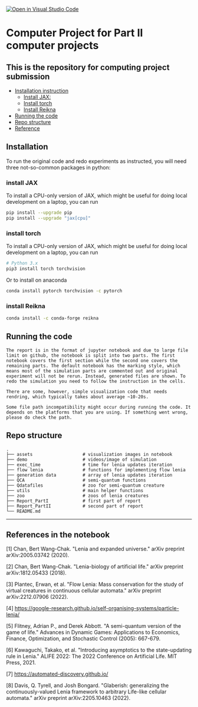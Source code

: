 [![Open in Visual Studio Code](https://classroom.github.com/assets/open-in-vscode-c66648af7eb3fe8bc4f294546bfd86ef473780cde1dea487d3c4ff354943c9ae.svg)](https://classroom.github.com/online_ide?assignment_repo_id=10191629&assignment_repo_type=AssignmentRepo)

# Computer Project for Part II computer projects

## This is the repository for computing project submission

- [Installation instruction](#installation)
  - [Install JAX:](#install-jax)
  - [Install torch](#install-torch)
  - [Install Reikna](#install-reikna)
- [Running the code](#running-the-code)
- [Repo structure](#repo-structure)
- [Reference](#references-in-the-notebook)


## Installation

To run the original code and redo experiments as instructed, you will need three not-so-common packages in python:

### install JAX


To install a CPU-only version of JAX, which might be useful for doing local
development on a laptop, you can run

```bash
pip install --upgrade pip
pip install --upgrade "jax[cpu]"
```

### install torch

To install a CPU-only version of JAX, which might be useful for doing local
development on a laptop, you can run

```bash
# Python 3.x
pip3 install torch torchvision
```

Or to install on anaconda

```bash
conda install pytorch torchvision -c pytorch
```

### install Reikna

```bash
conda install -c conda-forge reikna
```

## Running the code

    The report is in the format of jupyter notebook and due to large file limit on github, the notebook is split into two parts. The first notebook covers the first section while the second one covers the remaining parts. The default notebook has the marking style, which means most of the simulation parts are commented out and original experiment will not be rerun. Instead, generated files are shown. To redo the simulation you need to follow the instruction in the cells.

    There are some, however, simple visualization code that needs rendring, which typically takes about average ~10-20s.

    Some file path incompatibility might occur during running the code. It depends on the platforms that you are using. If something went wrong, please do check the path.


## Repo structure


    .
    ├── assets                   # visualization images in notebook 
    ├── demo                     # videos/image of simulation
    ├── exec_time                # time for lenia updates iteration
    ├── flow lenia               # functions for implementing flow lenia 
    ├── generation data          # array of lenia updates iteration 
    ├── QCA                      # semi-quantum functions
    ├── Qdatafiles               # zoo for semi-quantum creature
    ├── utils                    # main helper functions
    ├── zoo                      # zoos of lenia creatures
    ├── Report_PartI             # first part of report
    ├── Report_PartII            # second part of report
    └── README.md


----------------------------------------------------------------------------------------------------------------------------------------------------------------------

## References in the notebook

[1] Chan, Bert Wang-Chak. "Lenia and expanded universe." arXiv preprint arXiv:2005.03742 (2020).

[2] Chan, Bert Wang-Chak. "Lenia-biology of artificial life." arXiv preprint arXiv:1812.05433 (2018).

[3] Plantec, Erwan, et al. "Flow Lenia: Mass conservation for the study of virtual creatures in continuous cellular automata." arXiv preprint arXiv:2212.07906 (2022).

[4] https://google-research.github.io/self-organising-systems/particle-lenia/

[5] Flitney, Adrian P., and Derek Abbott. "A semi-quantum version of the game of life." Advances in Dynamic Games: Applications to Economics, Finance, Optimization, and Stochastic Control (2005): 667-679.

[6] Kawaguchi, Takako, et al. "Introducing asymptotics to the state-updating rule in Lenia." ALIFE 2022: The 2022 Conference on Artificial Life. MIT Press, 2021.

[7] https://automated-discovery.github.io/

[8] Davis, Q. Tyrell, and Josh Bongard. "Glaberish: generalizing the continuously-valued Lenia framework to arbitrary Life-like cellular automata." arXiv preprint arXiv:2205.10463 (2022).
